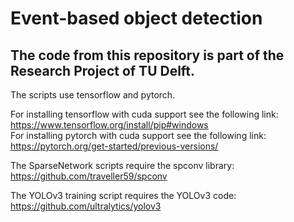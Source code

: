 # Event-based object detection

## The code from this repository is part of the Research Project of TU Delft.

The scripts use tensorflow and pytorch. 

For installing tensorflow with cuda support see the following link: 
https://www.tensorflow.org/install/pip#windows  
For installing pytorch with cuda support see the following link: 
https://pytorch.org/get-started/previous-versions/ 

The SparseNetwork scripts require the spconv library: 
https://github.com/traveller59/spconv 

The YOLOv3 training script requires the YOLOv3 code: 
https://github.com/ultralytics/yolov3 
